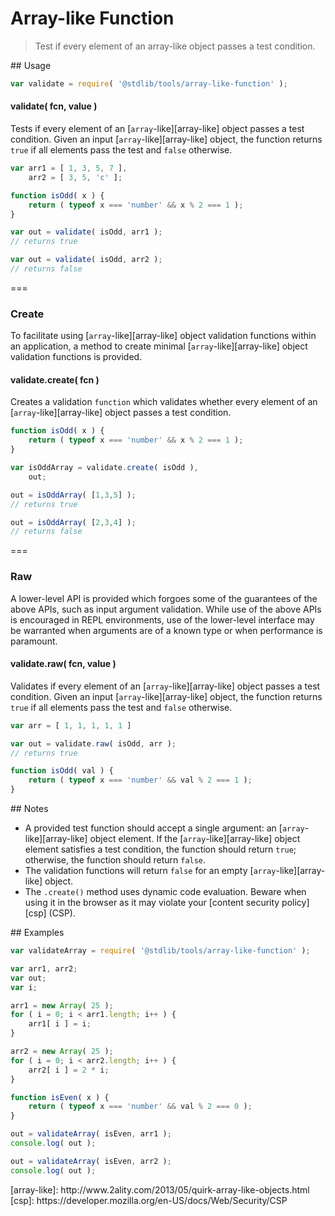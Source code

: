 Array-like Function
===
> Test if every element of an array-like object passes a test condition.

<section class="usage">
## Usage

``` javascript
var validate = require( '@stdlib/tools/array-like-function' );
```

<a name="validate"></a>
#### validate( fcn, value )

Tests if every element of an [`array`-like][array-like] object passes a test condition. Given an input [`array`-like][array-like] object, the function returns `true` if all elements pass the test and `false` otherwise.

``` javascript
var arr1 = [ 1, 3, 5, 7 ],
    arr2 = [ 3, 5, 'c' ];

function isOdd( x ) {
    return ( typeof x === 'number' && x % 2 === 1 );
}

var out = validate( isOdd, arr1 );
// returns true

var out = validate( isOdd, arr2 );
// returns false

```

===
### Create

To facilitate using [`array`-like][array-like] object validation functions within an application, a method to create minimal [`array`-like][array-like] object validation functions is provided.

#### validate.create( fcn )

Creates a validation `function` which validates whether every element of an [`array`-like][array-like] object passes a test condition.

``` javascript
function isOdd( x ) {
    return ( typeof x === 'number' && x % 2 === 1 );
}

var isOddArray = validate.create( isOdd ),
    out;

out = isOddArray( [1,3,5] );
// returns true

out = isOddArray( [2,3,4] );
// returns false
```

===
### Raw

A lower-level API is provided which forgoes some of the guarantees of the above APIs, such as input argument validation. While use of the above APIs is encouraged in REPL environments, use of the lower-level interface may be warranted when arguments are of a known type or when performance is paramount.

#### validate.raw( fcn, value )

Validates if every element of an [`array`-like][array-like] object passes a test condition. Given an input [`array`-like][array-like] object, the function returns `true` if all elements pass the test and `false` otherwise.

``` javascript
var arr = [ 1, 1, 1, 1, 1 ]

var out = validate.raw( isOdd, arr );
// returns true

function isOdd( val ) {
    return ( typeof x === 'number' && val % 2 === 1 );
}
```
<!-- </usage> -->

<section class="notes">
## Notes

*    A provided test function should accept a single argument: an [`array`-like][array-like] object element. If the [`array`-like][array-like] object element satisfies a test condition, the function should return `true`; otherwise, the function should return `false`.
*    The validation functions will return `false` for an empty [`array`-like][array-like] object.
*    The `.create()` method uses dynamic code evaluation. Beware when using it in the browser as it may violate your [content security policy][csp] (CSP).
<!-- </notes> -->

<section class="examples">
## Examples

``` javascript
var validateArray = require( '@stdlib/tools/array-like-function' );

var arr1, arr2;
var out;
var i;

arr1 = new Array( 25 );
for ( i = 0; i < arr1.length; i++ ) {
    arr1[ i ] = i;
}

arr2 = new Array( 25 );
for ( i = 0; i < arr2.length; i++ ) {
    arr2[ i ] = 2 * i;
}

function isEven( x ) {
    return ( typeof x === 'number' && val % 2 === 0 );
}

out = validateArray( isEven, arr1 );
console.log( out );

out = validateArray( isEven, arr2 );
console.log( out );
```
<!-- </examples> -->

<section class="links">
[array-like]: http://www.2ality.com/2013/05/quirk-array-like-objects.html
[csp]: https://developer.mozilla.org/en-US/docs/Web/Security/CSP
<!-- </links> -->

